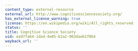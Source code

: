 ```yaml
---
content_type: external-resource
external_url: http://www.cognitivesciencesociety.org/
has_external_license_warning: true
license: https://en.wikipedia.org/wiki/All_rights_reserved
status: ''
title: Cognitive Science Society
uid: ea97fa64-1dad-4e85-b2a2-903daeb1f0b4
wayback_url: ''
---
```

